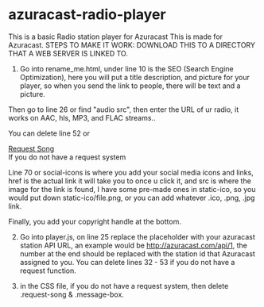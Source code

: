 # azuracast-radio-player
This is a basic Radio station player for Azuracast
This is made for Azuracast.
STEPS TO MAKE IT WORK: DOWNLOAD THIS TO A DIRECTORY THAT A WEB SERVER IS LINKED TO. 


1. Go into rename_me.html, under line 10 is the SEO (Search Engine Optimization), here you will put a title description, and picture for your player, so when you send the link to people, there will be text and a picture. 

Then go to line 26 or find "audio src", then enter the URL of ur radio, it works on AAC, hls, MP3, and FLAC streams.. 

You can delete line 52 or <div class="request-song">
          <a href="#" id="request-link" target="_blank">Request Song</a> <!-- Added target="_blank" to open in a new tab -->
        </div> If you do not have a request system

Line 70 or social-icons is where you add your social media icons and links, href is the actual link it will take you to once u click it, and src is where the image for the link is found, I have some pre-made ones in static-ico, so you would put down static-ico/file.png, or you can add whatever .ico, .png, .jpg link. 

Finally, you add your copyright handle at the bottom. 

2. Go into player.js, on line 25 replace the placeholder with your azuracast station API URL, an example would be http://azuracast.com/api/1, the number at the end should be replaced with the station id that Azuracast assigned to you. You can delete lines 32 - 53 if you do not have a request function.

3. in the CSS file, if you do not have a request system, then delete .request-song & .message-box. 

